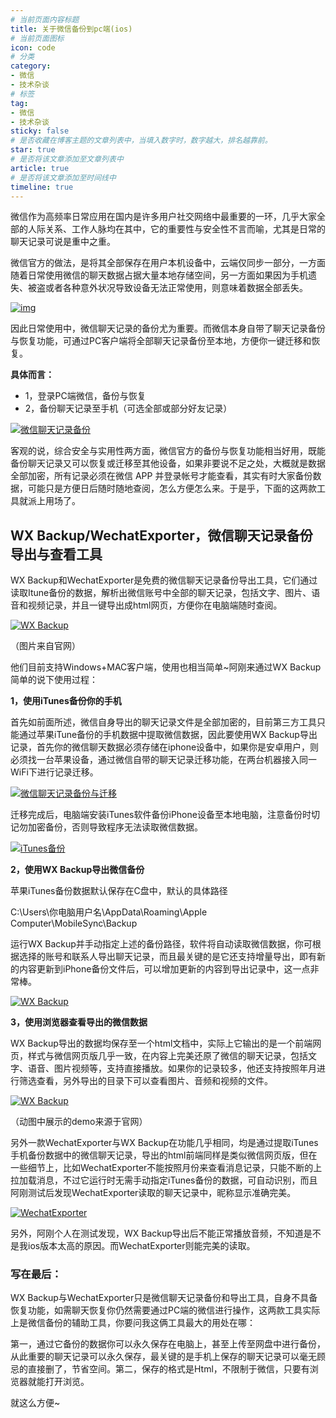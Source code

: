 ```yaml
---
# 当前页面内容标题
title: 关于微信备份到pc端(ios)
# 当前页面图标
icon: code
# 分类
category:
- 微信
- 技术杂谈
# 标签
tag:
- 微信
- 技术杂谈
sticky: false
# 是否收藏在博客主题的文章列表中，当填入数字时，数字越大，排名越靠前。
star: true
# 是否将该文章添加至文章列表中
article: true
# 是否将该文章添加至时间线中
timeline: true
---
```


微信作为高频率日常应用在国内是许多用户社交网络中最重要的一环，几乎大家全部的人际关系、工作人脉均在其中，它的重要性与安全性不言而喻，尤其是日常的聊天记录可说是重中之重。

微信官方的做法，是将其全部保存在用户本机设备中，云端仅同步一部分，一方面随着日常使用微信的聊天数据占据大量本地存储空间，另一方面如果因为手机遗失、被盗或者各种意外状况导致设备无法正常使用，则意味着数据全部丢失。

[![img](/images/zatan/wxbackuppinc-b.png)](https://img.isharepc.com/wp-content/uploads/wxbackuppinc-b.png)

因此日常使用中，微信聊天记录的备份尤为重要。而微信本身自带了聊天记录备份与恢复功能，可通过PC客户端将全部聊天记录备份至本地，方便你一键迁移和恢复。

**具体而言：**

- 1，登录PC端微信，备份与恢复
- 2，备份聊天记录至手机（可选全部或部分好友记录）

[![微信聊天记录备份](/images/zatan/wxbackuppinc-1.png)](https://img.isharepc.com/wp-content/uploads/wxbackuppinc-1.png)

客观的说，综合安全与实用性两方面，微信官方的备份与恢复功能相当好用，既能备份聊天记录又可以恢复或迁移至其他设备，如果非要说不足之处，大概就是数据全部加密，所有记录必须在微信 APP 并登录帐号才能查看，其实有时大家备份数据，可能只是方便日后随时随地查阅，怎么方便怎么来。于是乎，下面的这两款工具就派上用场了。

## **WX Backup/WechatExporter，微信聊天记录备份导出与查看工具**

WX Backup和WechatExporter是免费的微信聊天记录备份导出工具，它们通过读取Itune备份的数据，解析出微信账号中全部的聊天记录，包括文字、图片、语音和视频记录，并且一键导出成html网页，方便你在电脑端随时查阅。

[![WX Backup](/images/zatan/wxbackuppinc-7.png)](https://img.isharepc.com/wp-content/uploads/wxbackuppinc-7.png)

（图片来自官网）

他们目前支持Windows+MAC客户端，使用也相当简单~阿刚来通过WX Backup简单的说下使用过程：

**1，使用iTunes备份你的手机**

首先如前面所述，微信自身导出的聊天记录文件是全部加密的，目前第三方工具只能通过苹果iTune备份的手机数据中提取微信数据，因此要使用WX Backup导出记录，首先你的微信聊天数据必须存储在iphone设备中，如果你是安卓用户，则必须找一台苹果设备，通过微信自带的聊天记录迁移功能，在两台机器接入同一WiFi下进行记录迁移。

[![微信聊天记录备份与迁移](/images/zatan/wxbackuppinc-2.png)](https://img.isharepc.com/wp-content/uploads/wxbackuppinc-2.png)

迁移完成后，电脑端安装iTunes软件备份iPhone设备至本地电脑，注意备份时切记勿加密备份，否则导致程序无法读取微信数据。

[![iTunes备份](/images/zatan/wxbackuppinc-3.png)](https://img.isharepc.com/wp-content/uploads/wxbackuppinc-3.png)

**2，使用WX Backup导出微信备份**

苹果iTunes备份数据默认保存在C盘中，默认的具体路径

C:\Users\你电脑用户名\AppData\Roaming\Apple Computer\MobileSync\Backup

运行WX Backup并手动指定上述的备份路径，软件将自动读取微信数据，你可根据选择的账号和联系人导出聊天记录，而且最关键的是它还支持增量导出，即有新的内容更新到iPhone备份文件后，可以增加更新的内容到导出记录中，这一点非常棒。

[![WX Backup](/images/zatan/wxbackuppinc-4.png)](https://img.isharepc.com/wp-content/uploads/wxbackuppinc-4.png)

**3，使用浏览器查看导出的微信数据**

WX Backup导出的数据均保存至一个html文档中，实际上它输出的是一个前端网页，样式与微信网页版几乎一致，在内容上完美还原了微信的聊天记录，包括文字、语音、图片视频等，支持直接播放。如果你的记录较多，他还支持按照年月进行筛选查看，另外导出的目录下可以查看图片、音频和视频的文件。

[![WX Backup](/images/zatan/wxbackuppinc-5.gif)](https://img.isharepc.com/wp-content/uploads/wxbackuppinc-5.gif)

（动图中展示的demo来源于官网）

另外一款WechatExporter与WX Backup在功能几乎相同，均是通过提取iTunes手机备份数据中的微信聊天记录，导出的html前端同样是类似微信网页版，但在一些细节上，比如WechatExporter不能按照月份来查看消息记录，只能不断的上拉加载消息，不过它运行时无需手动指定iTunes备份的数据，可自动识别，而且阿刚测试后发现WechatExporter读取的聊天记录中，昵称显示准确完美。

[![WechatExporter](/images/zatan/wxbackuppinc-6.png)](https://img.isharepc.com/wp-content/uploads/wxbackuppinc-6.png)

另外，阿刚个人在测试发现，WX Backup导出后不能正常播放音频，不知道是不是我ios版本太高的原因。而WechatExporter则能完美的读取。

### **写在最后：**

WX Backup与WechatExporter只是微信聊天记录备份和导出工具，自身不具备恢复功能，如需聊天恢复你仍然需要通过PC端的微信进行操作，这两款工具实际上是微信备份的辅助工具，你要问我这俩工具最大的用处在哪：

第一，通过它备份的数据你可以永久保存在电脑上，甚至上传至网盘中进行备份，从此重要的聊天记录可以永久保存，最关键的是手机上保存的聊天记录可以毫无顾忌的直接删了，节省空间。第二，保存的格式是Html，不限制于微信，只要有浏览器就能打开浏览。

就这么方便~
